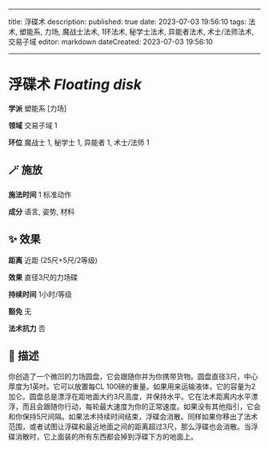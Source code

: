 
---
title: 浮碟术
description: 
published: true
date: 2023-07-03 19:56:10
tags: 法术, 塑能系, 力场, 魔战士法术, 1环法术, 秘学士法术, 异能者法术, 术士/法师法术, 交易子域
editor: markdown
dateCreated: 2023-07-03 19:56:10

---

# **浮碟术** *Floating disk*

**学派** 塑能系 \[力场\] 

**领域** 交易子域 1

**环位** 魔战士 1, 秘学士 1, 异能者 1, 术士/法师 1

## 🪄 施放

**施法时间** 1 标准动作

**成分** 语言, 姿势, 材料

## ✨ 效果  

**距离** 近距 (25尺+5尺/2等级) 

**效果** 直径3尺的力场碟 

**持续时间** 1小时/等级 

**豁免** 无

**法术抗力** 否

## 📖 描述

你创造了一个微凹的力场圆盘，它会跟随你并为你携带货物。圆盘直径3尺，中心厚度为1英吋。它可以放置每CL 100磅的重量。如果用来运输液体，它的容量为2加仑。圆盘总是漂浮在距地面大约3尺高度，并保持水平。它在法术距离内水平漂浮，而且会跟随你行动，每轮最大速度为你的正常速度。如果没有其他指引，它会和你保持5尺间隔。如果法术持续时间结束，浮碟会消散。同样如果你移出了法术范围，或者试图让浮碟和最近地面之间的距离超过3尺，那么浮碟也会消散。当浮碟消散时，它上面装的所有东西都会掉到浮碟下方的地面上。
    
